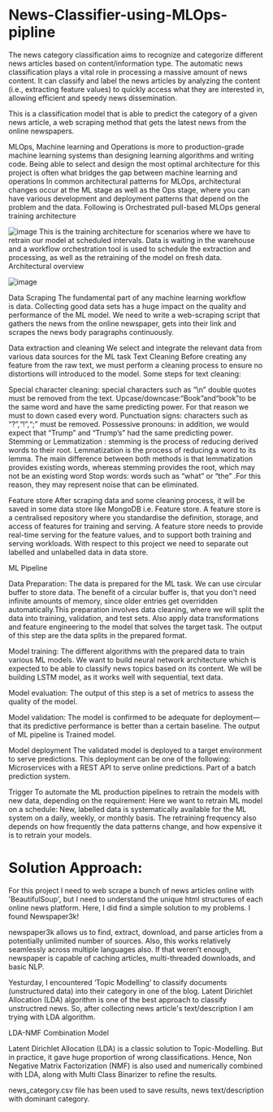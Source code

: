 # News-Classifier-using-MLOps-pipline
The news category classification aims to recognize and categorize different news articles based on content/information type. The automatic news classification plays a vital role in processing a massive amount of news content. It can classify and label the news articles by analyzing the content (i.e., extracting feature values) to quickly access what they are interested in, allowing efficient and speedy news dissemination.

This is a classification model that is able to predict the category of a given news article, a web scraping method that gets the latest news from the online newspapers.

MLOps, Machine learning and Operations is more to production-grade machine learning systems than designing learning algorithms and writing code. Being able to select and design the most optimal architecture for this project is often what bridges the gap between machine learning and operations
In common architectural patterns for MLOps, architectural changes occur at the ML stage as well as the Ops stage, where you can have various development and deployment patterns that depend on the problem and the data.
Following is Orchestrated pull-based MLOps general training architecture

![image](https://user-images.githubusercontent.com/101706028/166643884-e4616803-1455-4adf-a6ea-390a561c2c77.png)
This is the training architecture for scenarios where we have to retrain our model at scheduled intervals. Data is waiting in the warehouse and a workflow orchestration tool is used to schedule the extraction and processing, as well as the retraining of the model on fresh data.
Architectural overview

![image](https://user-images.githubusercontent.com/101706028/166643940-aa979357-1e2f-400c-8bd6-da681678b20b.png)

Data 	Scraping
The fundamental part of any machine learning workflow is data. Collecting good data sets has a huge impact on the quality and performance of the ML model. We need to write a web-scraping script that gathers the news from the online newspaper, gets into their link and scrapes the news body paragraphs continuously.

Data 	extraction and cleaning
We select and integrate the relevant data from various data sources for the ML task
Text Cleaning
Before creating any feature from the raw text, we must perform a cleaning process to ensure no distortions will introduced to the model. Some steps for text cleaning:

Special 	character cleaning: special characters such as “\n” 	double quotes must 	be removed from the text.
Upcase/downcase:“Book”and“book”to be 	the 	same word and have the same predicting power. For that reason we 	must 	to down cased every word.
Punctuation signs: characters such as “?”,“!”,“;” must 	be removed.
Possessive pronouns: in addition, we would expect that “Trump” and “Trump’s”  had the same predicting power.
Stemming or Lemmatization : stemming is the process of 	 reducing derived words to their root. Lemmatization is the process of reducing a word to its lemma. The main difference between both methods is that lemmatization 	provides existing words, whereas stemming provides the root, which may not be an existing word
Stop words: words such as “what” or “the” .For this reason, they may represent noise that can be eliminated. 

Feature 	store
After scraping data and some cleaning process, it will be saved in some data store like MongoDB i.e. Feature store. A feature store is a centralised repository where you standardise the definition, storage, and access of features for training and serving. A feature store needs to provide real-time serving for the feature values, and to support both training and serving workloads.
With respect to this project we need to separate out labelled and unlabelled data in data store.

ML 	Pipeline

Data 				Preparation: The 				data is prepared for the ML task. We 				can use circular buffer to store data. The 				benefit of a circular buffer is, that you don't need 				infinite amounts of memory, since older entries get overridden 				automatically.This 				preparation involves data cleaning, where we will split the data 				into training, validation, and test sets. Also apply data 				transformations and feature engineering to the model that solves 				the target task. The output of this step are the data 				splits in 				the prepared format.

Model 				training: The different algorithms with the prepared data to 				train various ML models. We 				want to build neural network architecture which is expected to be 				able to classify news topics based on its content. We will be 				building LSTM model, as it works well with sequential, text data.

Model 				evaluation: The output of this step is a set of metrics to assess 				the quality of the model.

Model 				validation: The model is confirmed to be adequate for 				deployment—that its predictive performance is better than a 				certain baseline.
The output of ML pipeline is Trained model.

Model 	deployment
The validated model is deployed to a target environment to serve predictions. This deployment can be one of the following:
Microservices 	with a REST API to serve online predictions.
Part 	of a batch prediction system.

Trigger
To automate the ML production pipelines to retrain the models with new data, depending on the requirement:
Here we want to retrain ML model on a schedule: New, labelled data is systematically available for the ML system on a daily, weekly, or monthly basis. The retraining frequency also depends on how frequently the data patterns change, and how expensive it is to retrain your models.

# Solution Approach: 

For this project I need to web scrape a bunch of news articles online with 'BeautifulSoup', but I need to understand the unique html structures of each online news platform. Here, I did find a simple solution to my problems. I found Newspaper3k!

newspaper3k  allows us to find, extract, download, and parse articles from a potentially unlimited number of sources. Also, this works relatively seamlessly across multiple languages also. If that weren’t enough, newspaper is capable of caching articles, multi-threaded downloads, and basic NLP.

Yesturday, I encountered ‘Topic Modelling’ to classify documents (unstructured data) into their category in one of the blog. Latent Dirichlet Allocation (LDA) algorithm is one of the best approach to classify unstructred news.
So, after collecting news article's text/description I am trying with LDA algorithm.

LDA-NMF Combination Model

Latent Dirichlet Allocation (LDA) is a classic solution to Topic-Modelling. But in practice, it gave huge proportion of wrong classifications. Hence, Non Negative Matrix Factorization (NMF) is also used and numerically combined with LDA, along with Multi Class Binarizer to refine the results.

news_category.csv file has been used to save results, news text/description with dominant category.

